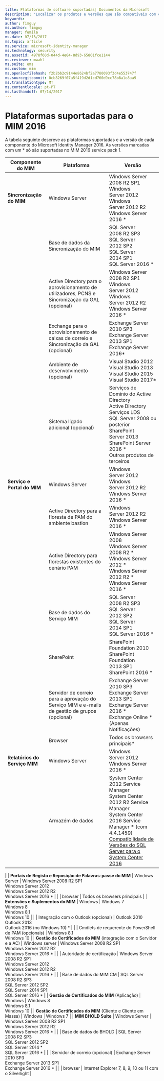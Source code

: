 ```yaml
---
title: Plataformas de software suportadas| Documentos da Microsoft
description: "Localizar os produtos e versões que são compatíveis com cada um dos componentes do MIM 2016"
keywords: 
author: fimguy
ms.author: fimguy
manager: femila
ms.date: 07/13/2017
ms.topic: article
ms.service: microsoft-identity-manager
ms.technology: security
ms.assetid: 4978f60d-044d-4e84-8d93-65801fce1144
ms.reviewer: mwahl
ms.suite: ems
ms.custom: mim
ms.openlocfilehash: f2b2bb2c9144e8624bf2a7780093f3d4e553747f
ms.sourcegitcommit: 0cb8269f07a5f419d2d1cd760d9cc78b8a1c8aa9
ms.translationtype: MT
ms.contentlocale: pt-PT
ms.lasthandoff: 07/14/2017
---
```

# <a name="supported-platforms-for-mim-2016"></a>Plataformas suportadas para o MIM 2016

A tabela seguinte descreve as plataformas suportadas e a versão de cada componente do Microsoft Identity Manager 2016. As versões marcadas com um * só são suportadas no MIM 2016 service pack 1.


| **Componente do MIM** | **Plataforma** | **Versão** |
|-------------------|--------------|-------------|
| **Sincronização do MIM** | Windows Server | Windows Server 2008 R2 SP1<br/>Windows Server 2012<br/>Windows Server 2012 R2<br/>Windows Server 2016 * |
| | Base de dados da Sincronização do MIM | SQL Server 2008 R2 SP3<br/>SQL Server 2012 SP2<br/>SQL Server 2014 SP1 <br/> SQL Server 2016 * |
| | Active Directory para o aprovisionamento de utilizadores, PCNS e Sincronização da GAL (opcional)|Windows Server 2008 R2 SP1<br/>Windows Server 2012<br/>Windows Server 2012 R2 <br/> Windows Server 2016 * |
| | Exchange para o aprovisionamento de caixas de correio e Sincronização da GAL (opcional)|Exchange Server 2010 SP3<br/>Exchange Server 2013 SP1<br/>Exchange Server 2016* |
| | Ambiente de desenvolvimento (opcional) | Visual Studio 2012<br/>Visual Studio 2013 <br/> Visual Studio 2015 <br/> Visual Studio 2017* |
| | Sistema ligado adicional (opcional) | Serviços de Domínio do Active Directory<br/>Active Directory<br/>Serviços LDS<br/>SQL Server 2008 ou posterior<br/>SharePoint Server 2013<br/> SharePoint Server 2016 * <br/> Outros produtos de terceiros |
| **Serviço e Portal do MIM** | Windows Server | Windows Server 2012<br/>Windows Server 2012 R2 <br/> Windows Server 2016 * |
| | Active Directory para a floresta de PAM do ambiente bastion | Windows Server 2012 R2 <br/> Windows Server 2016 * |
| | Active Directory para florestas existentes do cenário PAM | Windows Server 2008 <br/> Windows Server 2008 R2 * <br/> Windows Server 2012 * <br/> Windows Server 2012 R2 * <br/> Windows Server 2016 * |
| | Base de dados do Serviço MIM | SQL Server 2008 R2 SP3<br/>SQL Server 2012 SP2<br/>SQL Server 2014 SP1 <br/> SQL Server 2016 * |
| | SharePoint | SharePoint Foundation 2010<br/>SharePoint Foundation 2013 SP1 <br/> SharePoint 2016 * |
| | Servidor de correio para a aprovação do Serviço MIM e e-mails de gestão de grupos (opcional) | Exchange Server 2010 SP3<br/>Exchange Server 2013 SP1 <br/> Exchange Server 2016 * <br/> Exchange Online * (Apenas Notificações) |
| | Browser | Todos os browsers principais* |
| **Relatórios do Serviço MIM** | Windows Server | Windows Server 2012 <br/> Windows Server 2016 * |
| | Armazém de dados | System Center 2012 Service Manager <br/> System Center 2012 R2 Service Manager </br> System Center 2016 Service Manager * (com 4.4.1459)<br/> [Compatibilidade de Versões do SQL Server para o System Center 2016](https://docs.microsoft.com/system-center/scsm/upgrade-to-sm-2016)
 |
| **Portais de Registo e Reposição de Palavras-passe do MIM** | Windows Server | Windows Server 2008 R2 SP1<br/>Windows Server 2012<br/>Windows Server 2012 R2 <br/> Windows Server 2016 * |
| | browser | Todos os browsers principais |
| **Extensões e Suplementos do MIM** | Windows | Windows 7<br/>Windows 8<br/>Windows 8,1<br/>Windows 10 |
| | Integração com o Outlook (opcional) | Outlook 2010<br/>Outlook 2013 <br/> Outlook 2016 (no Windows 10) * |
| | Cmdlets de requerente do PowerShell de PAM (opcionais) | Windows 8.1<br/>Windows 10 |
| **Gestão de Certificados do MIM** (integração com o Servidor e a AC) | Windows server | Windows Server 2008 R2 SP1<br/>Windows Server 2012 R2 <br/> Windows Server 2016 * |
| | Autoridade de certificação | Windows Server 2008 R2 SP1<br/>Windows Server 2012<br/>Windows Server 2012 R2 <br/> Windows Server 2016 * |
| | Base de dados do MIM CM | SQL Server 2008 R2 SP3<br/>SQL Server 2012 SP2<br/>SQL Server 2014 SP1 <br/> SQL Server 2016 * |
| **Gestão de Certificados do MIM** (Aplicação) | Windows | Windows 8<br/>Windows 8,1<br/>Windows 10 |
| **Gestão de Certificados do MIM** (Cliente e Cliente em Massa) | Windows | Windows 7 |
| **MIM BHOLD Suite** | Windows Server | Windows Server 2008 R2 SP1<br/>Windows Server 2012 R2 <br/> Windows Server 2016 * |
| | Base de dados do BHOLD | SQL Server 2008 R2 SP3<br/>SQL Server 2012 SP2 <br/> SQL Server 2014 * <br/> SQL Server 2016 * |
| | Servidor de correio (opcional) | Exchange Server 2010 SP3<br/>Exchange Server 2013 SP1 <br/> Exchange Server 2016 * |
| | browser | Internet Explorer 7, 8, 9, 10 ou 11 com o Silverlight |
